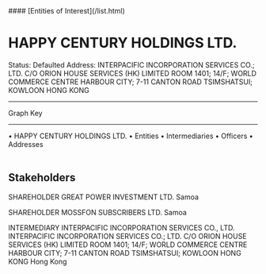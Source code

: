 <link rel="stylesheet" type="text/css" href="../../assets/style.css">
#### [Entities of Interest](/list.html)

<style>
body{background-image:url("http://eoi-graphs.s3-website-eu-west-1.amazonaws.com/HAPPY_CENTURY_HOLDINGS_LTD..png");background-repeat: no-repeat;background-size: contain;}
.markdown>p>span{background-color: white;}
</style>

# HAPPY CENTURY HOLDINGS LTD.
<span>Status: Defaulted
Address: INTERPACIFIC INCORPORATION SERVICES CO.; LTD. C/O ORION HOUSE SERVICES (HK) LIMITED ROOM 1401; 14/F; WORLD COMMERCE CENTRE HARBOUR CITY; 7-11 CANTON ROAD TSIMSHATSUI; KOWLOON HONG KONG
</span>

---



<div class="legend">
Graph Key
<hr>
<span class="focus">• HAPPY CENTURY HOLDINGS LTD.</span>
<span class="entity">• Entities</span>
<span class="intermediary">• Intermediaries</span>
<span class="officer">• Officers</span>
<span class="address">• Addresses</span>
</div><br>


## Stakeholders
<span>SHAREHOLDER
GREAT POWER INVESTMENT LTD.
Samoa
</span>

<span>SHAREHOLDER
MOSSFON SUBSCRIBERS LTD.
Samoa
</span>

<span>INTERMEDIARY
INTERPACIFIC INCORPORATION SERVICES CO., LTD.
INTERPACIFIC INCORPORATION SERVICES CO.; LTD. C/O ORION HOUSE SERVICES (HK) LIMITED ROOM 1401; 14/F; WORLD COMMERCE CENTRE HARBOUR CITY; 7-11 CANTON ROAD TSIMSHATSUI; KOWLOON HONG KONG
Hong Kong
</span>


